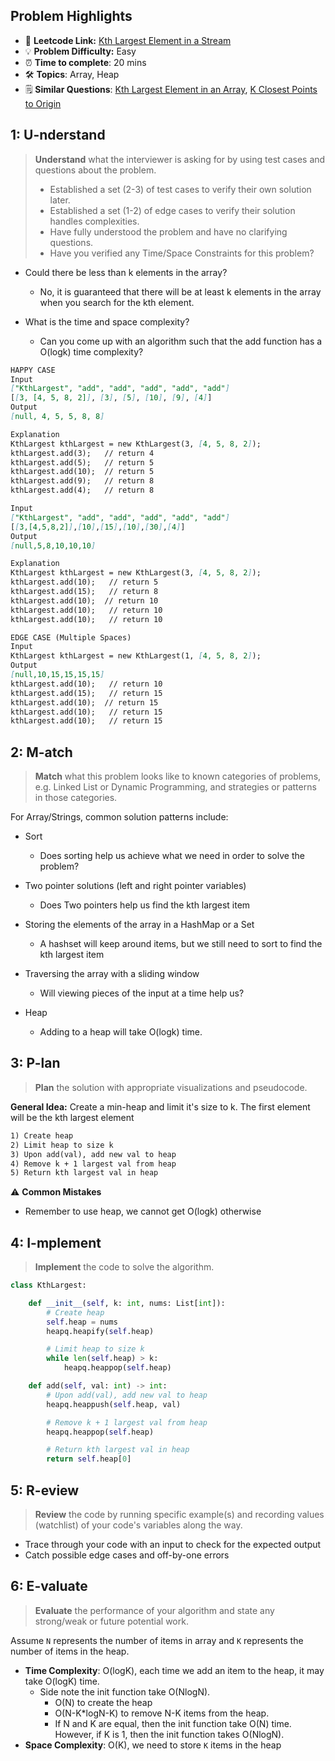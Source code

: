## Problem Highlights

* 🔗 **Leetcode Link:** [Kth Largest Element in a Stream](https://leetcode.com/problems/kth-largest-element-in-a-stream/)
* 💡 **Problem Difficulty:** Easy
* ⏰ **Time to complete**: 20 mins
* 🛠️ **Topics**: Array, Heap
* 🗒️ **Similar Questions**: [Kth Largest Element in an Array](https://leetcode.com/problems/kth-largest-element-in-an-array/), [K Closest Points to Origin](https://leetcode.com/problems/k-closest-points-to-origin/)
    
## 1: U-nderstand
 
> **Understand** what the interviewer is asking for by using test cases and questions about the problem.
> 
> - Established a set (2-3) of test cases to verify their own solution later.
> - Established a set (1-2) of edge cases to verify their solution handles complexities.
> - Have fully understood the problem and have no clarifying questions.
> - Have you verified any Time/Space Constraints for this problem?

- Could there be less than k elements in the array?
  - No, it is guaranteed that there will be at least k elements in the array when you search for the kth element.

- What is the time and space complexity?
    - Can you come up with an algorithm such that the add function has a O(logk) time complexity?


```markdown
HAPPY CASE
Input
["KthLargest", "add", "add", "add", "add", "add"]
[[3, [4, 5, 8, 2]], [3], [5], [10], [9], [4]]
Output
[null, 4, 5, 5, 8, 8]

Explanation
KthLargest kthLargest = new KthLargest(3, [4, 5, 8, 2]);
kthLargest.add(3);   // return 4
kthLargest.add(5);   // return 5
kthLargest.add(10);  // return 5
kthLargest.add(9);   // return 8
kthLargest.add(4);   // return 8

Input
["KthLargest", "add", "add", "add", "add", "add"]
[[3,[4,5,8,2]],[10],[15],[10],[30],[4]]
Output
[null,5,8,10,10,10]

Explanation
KthLargest kthLargest = new KthLargest(3, [4, 5, 8, 2]);
kthLargest.add(10);   // return 5
kthLargest.add(15);   // return 8
kthLargest.add(10);  // return 10
kthLargest.add(10);   // return 10
kthLargest.add(10);   // return 10

EDGE CASE (Multiple Spaces)
Input
KthLargest kthLargest = new KthLargest(1, [4, 5, 8, 2]);
Output
[null,10,15,15,15,15]
kthLargest.add(10);   // return 10
kthLargest.add(15);   // return 15
kthLargest.add(10);  // return 15
kthLargest.add(10);   // return 15
kthLargest.add(10);   // return 15
```   
    
## 2: M-atch

> **Match** what this problem looks like to known categories of problems, e.g. Linked List or Dynamic Programming, and strategies or patterns in those categories.

For Array/Strings, common solution patterns include:

- Sort
    - Does sorting help us achieve what we need in order to solve the problem?

- Two pointer solutions (left and right pointer variables)
    - Does Two pointers help us find the kth largest item 
- Storing the elements of the array in a HashMap or a Set
    - A hashset will keep around items, but we still need to sort to find the kth largest item 

- Traversing the array with a sliding window
    - Will viewing pieces of the input at a time help us?

- Heap
    - Adding to a heap will take O(logk) time.  

## 3: P-lan

> **Plan** the solution with appropriate visualizations and pseudocode.

**General Idea:** Create a min-heap and limit it's size to k. The first element will be the kth largest element


```markdown
1) Create heap
2) Limit heap to size k
3) Upon add(val), add new val to heap
4) Remove k + 1 largest val from heap
5) Return kth largest val in heap
```

⚠️ **Common Mistakes**

* Remember to use heap, we cannot get O(logk) otherwise

## 4: I-mplement

> **Implement** the code to solve the algorithm.

```python
class KthLargest:

    def __init__(self, k: int, nums: List[int]):
        # Create heap
        self.heap = nums
        heapq.heapify(self.heap)

        # Limit heap to size k
        while len(self.heap) > k:
            heapq.heappop(self.heap)

    def add(self, val: int) -> int:
        # Upon add(val), add new val to heap
        heapq.heappush(self.heap, val)

        # Remove k + 1 largest val from heap
        heapq.heappop(self.heap)

        # Return kth largest val in heap
        return self.heap[0]
```
    
## 5: R-eview

> **Review** the code by running specific example(s) and recording values (watchlist) of your code's variables along the way.

- Trace through your code with an input to check for the expected output
- Catch possible edge cases and off-by-one errors

## 6: E-valuate

> **Evaluate** the performance of your algorithm and state any strong/weak or future potential work.

Assume `N` represents the number of items in array and `K` represents the number of items in the heap.


* **Time Complexity**: O(logK), each time we add an item to the heap, it may take O(logK) time. 
    *  Side note the init function take O(NlogN).
        *  O(N) to create the heap 
        *  O(N-K*logN-K) to remove N-K items from the heap. 
        *  If N and K are equal, then the init function take O(N) time. However, if K is 1, then the init function takes O(NlogN).  
* **Space Complexity**: O(K), we need to store `K` items in the heap